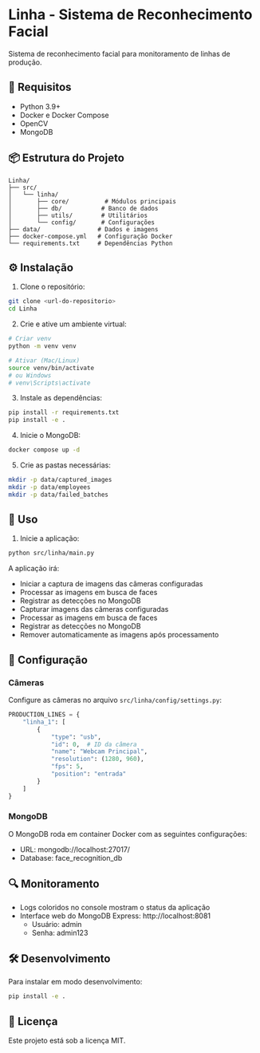 # Linha - Sistema de Reconhecimento Facial

Sistema de reconhecimento facial para monitoramento de linhas de produção.

## 🚀 Requisitos

- Python 3.9+
- Docker e Docker Compose
- OpenCV
- MongoDB

## 📦 Estrutura do Projeto

```
Linha/
├── src/
│   └── linha/
│       ├── core/          # Módulos principais
│       ├── db/           # Banco de dados
│       ├── utils/        # Utilitários
│       └── config/       # Configurações
├── data/                # Dados e imagens
├── docker-compose.yml   # Configuração Docker
└── requirements.txt     # Dependências Python
```

## ⚙️ Instalação

1. Clone o repositório:
```bash
git clone <url-do-repositorio>
cd Linha
```

2. Crie e ative um ambiente virtual:
```bash
# Criar venv
python -m venv venv

# Ativar (Mac/Linux)
source venv/bin/activate
# ou Windows
# venv\Scripts\activate
```

3. Instale as dependências:
```bash
pip install -r requirements.txt
pip install -e .
```

4. Inicie o MongoDB:
```bash
docker compose up -d
```

5. Crie as pastas necessárias:
```bash
mkdir -p data/captured_images
mkdir -p data/employees
mkdir -p data/failed_batches
```

## 🎯 Uso

1. Inicie a aplicação:
```bash
python src/linha/main.py
```

A aplicação irá:
- Iniciar a captura de imagens das câmeras configuradas
- Processar as imagens em busca de faces
- Registrar as detecções no MongoDB
- Capturar imagens das câmeras configuradas
- Processar as imagens em busca de faces
- Registrar as detecções no MongoDB
- Remover automaticamente as imagens após processamento

## 📝 Configuração

### Câmeras

Configure as câmeras no arquivo `src/linha/config/settings.py`:

```python
PRODUCTION_LINES = {
    "linha_1": [
        {
            "type": "usb",
            "id": 0,  # ID da câmera
            "name": "Webcam Principal",
            "resolution": (1280, 960),
            "fps": 5,
            "position": "entrada"
        }
    ]
}
```

### MongoDB

O MongoDB roda em container Docker com as seguintes configurações:
- URL: mongodb://localhost:27017/
- Database: face_recognition_db

## 🔍 Monitoramento

- Logs coloridos no console mostram o status da aplicação
- Interface web do MongoDB Express: http://localhost:8081
  - Usuário: admin
  - Senha: admin123

## 🛠️ Desenvolvimento

Para instalar em modo desenvolvimento:
```bash
pip install -e .
```

## 📄 Licença

Este projeto está sob a licença MIT.

